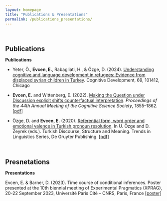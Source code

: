 ```yaml
---
layout: homepage
title: "Publications & Presentations"
permalink: /publications_presentations/
---
```

<h1 id="Publications"></h1>

<h2 style="margin: 60px 0px 10px;">Publications</h2>

**Publications** 

- Yeter, Ö., <b>Evcen, E.</b>, Rabagliati, H., & Özge, D. (2024). [Understanding cognitive and language development in refugees: Evidence from displaced syrian children in Turkey](https://www.sciencedirect.com/science/article/abs/pii/S088520142300117X?via%3Dihub). Cognitive Development, 69, 101412, Chicago

- <b>Evcen, E.</b> and Wittenberg, E. (2022). [Making the Question under Discussion explicit shifts counterfactual interpretation](https://escholarship.org/uc/item/43z0w42j). *Proceedings of the 44th Annual Meeting of the Cognitive Science Society*, 1855–1862. [\[pdf\]](https://ebruevcen.github.io/assets/files/EvcenWittenberg2022.pdf)

- Özge, D. and <b>Evcen, E.</b> (2020). [Referential form, word order and emotional valence in Turkish pronoun resolution](https://www.degruyter.com/document/doi/10.1515/9783110686654-007/html). In U. Özge and D. Zeyrek (eds.). Turkish Discourse, Structure and Meaning. Trends in Linguistics Series, De Gruyter Publishing. [\[pdf\]](https://ebruevcen.github.io/assets/files/OzgeEvcen2020.pdf)

<h1 id="Presentations"></h1>

<h2 style="margin: 60px 0px 10px;">Presnetations</h2>

**Presentations** 

Evcen, E. & Barner, D. (2023). Time course of conditional inferences. Poster presented at the 10th biennial meeting of Experimental Pragmatics (XPRAG), 20-22 September 2023, Université Paris Cité – CNRS, Paris, France [\[poster\]](https://osf.io/9xkrf)

